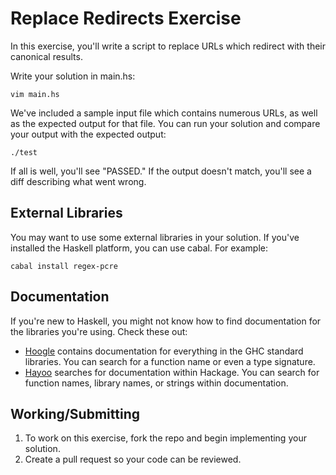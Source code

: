 Replace Redirects Exercise
==========================

In this exercise, you'll write a script to replace URLs which redirect with
their canonical results.

Write your solution in main.hs:

    vim main.hs

We've included a sample input file which contains numerous URLs, as well as the
expected output for that file. You can run your solution and compare your output
with the expected output:

    ./test

If all is well, you'll see "PASSED." If the output doesn't match, you'll see a
diff describing what went wrong.

## External Libraries

You may want to use some external libraries in your solution. If you've
installed the Haskell platform, you can use cabal. For example:

    cabal install regex-pcre

## Documentation

If you're new to Haskell, you might not know how to find documentation for the
libraries you're using. Check these out:

* [Hoogle] contains documentation for everything in the GHC standard libraries.
  You can search for a function name or even a type signature.
* [Hayoo] searches for documentation within Hackage. You can search for function
  names, library names, or strings within documentation.

[Hoogle]: http://www.haskell.org/hoogle/
[Hayoo]: http://holumbus.fh-wedel.de/hayoo/hayoo.html

## Working/Submitting

1. To work on this exercise, fork the repo and begin implementing your solution.
2. Create a pull request so your code can be reviewed.
